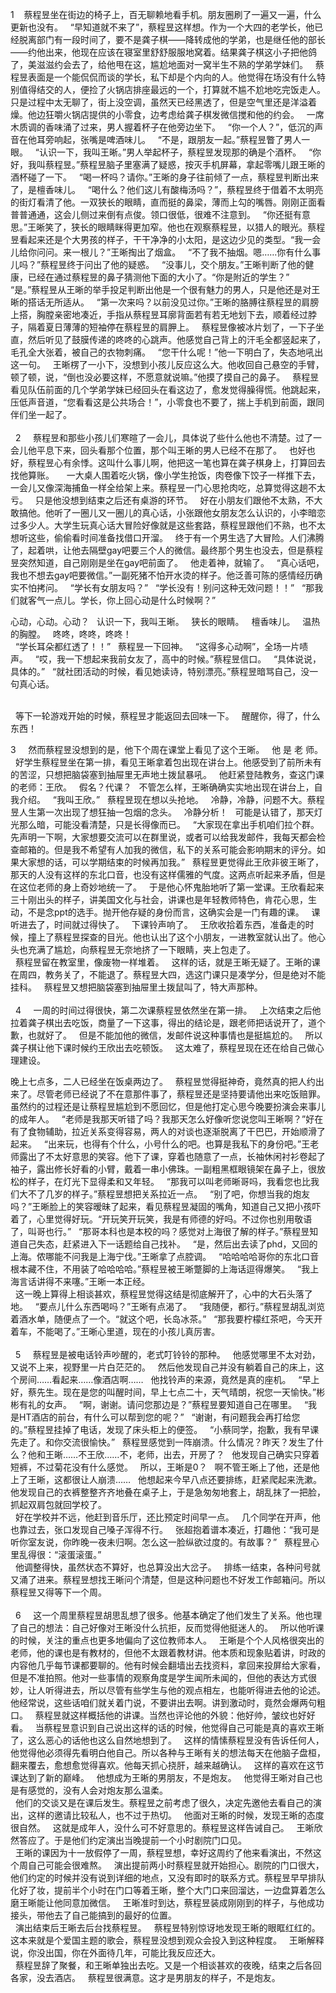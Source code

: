 1 
 
蔡程昱坐在街边的椅子上，百无聊赖地看手机。朋友圈刷了一遍又一遍，什么更新也没有。
 
“早知道就不来了”，蔡程昱这样想。作为一个大四的老学长，他已经脱离部门有一段时间了，要不是龚子棋——降转成他的学弟，也是继任他的部长——约他出来，他现在应该在寝室里舒舒服服地窝着。结果龚子棋这小子把他鸽了，美滋滋约会去了，给他甩在这，尴尬地面对一窝半生不熟的学弟学妹们。
 
蔡程昱表面是一个能侃侃而谈的学长，私下却是个内向的人。他觉得在场没有什么特别值得结交的人，便捡了火锅店排座最远的一个，打算就不尴不尬地吃完饭走人。只是过程中太无聊了，街上没空调，虽然天已经黑透了，但是空气里还是洋溢着燥。他边狂嚼火锅店提供的小零食，边考虑给龚子棋发微信搅和他的约会。
 
一席木质调的香味涌了过来，男人握着杯子在他旁边坐下。
 
“你一个人？”，低沉的声音在他耳旁响起，张嘴是啤酒味儿。
 
“不是，跟朋友一起。”蔡程昱瞥了男人一眼。
 
“认识一下，我叫王晰。”男人举起杯子，蔡程昱发现那的确是个酒杯。
 
“你好，我叫蔡程昱。”蔡程昱脑子里塞满了疑惑，按灭手机屏幕，拿起零嘴儿跟王晰的酒杯碰了一下。
 
“喝一杯吗？请你。”王晰的身子往前倾了一点，蔡程昱判断出来了，是檀香味儿。
 
“喝什么？他们这儿有酸梅汤吗？”，蔡程昱终于借着不太明亮的街灯看清了他。一双狭长的眼睛，直而挺的鼻梁，薄而上勾的嘴唇。刚刚正面看普普通通，这会儿侧过来倒有点俊。领口很低，很难不注意到。
 
“你还挺有意思。”王晰笑了，狭长的眼睛眯得更加窄。他也在观察蔡程昱，以猎人的眼光。蔡程昱看起来还是个大男孩的样子，干干净净的小太阳，是这边少见的类型。“我一会儿给你问问。来一根儿？”王晰掏出了烟盒。
 
“不了我不抽烟。嗯……你有什么事儿吗？”蔡程昱终于问出了他的疑惑。
 
“没事儿，交个朋友。”王晰判断了他的健康，已经在通过蔡程昱的鼻子猜测他下面的大小了。“你是附近的学生？”
 
“是。”蔡程昱从王晰的举手投足判断出他是一个很有魅力的男人，只是他还是对王晰的搭话无所适从。
 
“第一次来吗？以前没见过你。”王晰的胳膊往蔡程昱的肩膀上搭，胸膛亲密地凑近，手指从蔡程昱耳廓背面若有若无地划下去，顺着经过脖子，隔着夏日薄薄的短袖停在蔡程昱的肩胛上。
 
蔡程昱像被冰片划了，一下子坐直，然后听见了鼓膜传递的咚咚的心跳声。他感觉自己背上的汗毛全都竖起来了，毛孔全大张着，被自己的衣物刺痛。
 
“您干什么呢！”他一下明白了，失态地吼出这一句。
 
王晰楞了一小下，没想到小孩儿反应这么大。他收回自己悬空的手臂，顿了顿，说，“倒也没必要这样，不愿意就说嘛。”他摸了摸自己的鼻子。
 
蔡程昱看见队伍前面的几个学弟学妹已经回头在看这边了，愈发觉得臊得慌。他跳起来，压低声音道，“您看看这是公共场合！”，小零食也不要了，揣上手机到前面，跟同伴们坐一起了。
 
<br>
<br>
 
2
 
 
蔡程昱和那些小孩儿们寒暄了一会儿，具体说了些什么他也不清楚。过了一会儿他平息下来，回头看那个位置，那个叫王晰的男人已经不在那了。
 
也好也好，蔡程昱心有余悸。这叫什么事儿啊，他把这一笔也算在龚子棋身上，打算回去找他算账。
 
 
一大桌人围着吃火锅，像小学生抢饭，肉卷像下饺子一样推下去，一会儿又像深海捕鱼一样全给架上来。蔡程昱一门心思抢肉吃，总算觉得这趟不太亏。
 
只是他没想到结束之后还有桌游的环节。
 
好在小朋友们跟他不太熟，不大敢搞他。他听了一圈儿又一圈儿的真心话，小张跟他女朋友怎么认识的，小李暗恋过多少人。大学生玩真心话大冒险好像就是这些套路，蔡程昱跟他们不熟，也不太想听这些，偷偷看时间准备找借口开溜。
 
终于有一个男生选了大冒险。人们沸腾了，起着哄，让他去隔壁gay吧要三个人的微信。最终那个男生也没去，但是蔡程昱突然知道，自己刚刚是坐在gay吧前面了。
 
他走着神，就输了。
 
“真心话吧，我也不想去gay吧要微信。”一副死猪不怕开水烫的样子。他泛善可陈的感情经历确实不怕拷问。
 
“学长有女朋友吗？”
 
“学长没有！别问这种无效问题！！”
 
“那我们就客气一点儿。学长，你上回心动是什么时候啊？”
 
 <br>
 
心动，心动。心动？
 
认识一下，我叫王晰。
 
狭长的眼睛。
 
檀香味儿。
 
温热的胸膛。
 
咚咚，咚咚，咚咚！
 
 <br>
 
“学长耳朵都红透了！！”
 
蔡程昱一下回神。
 
“这得多心动啊”，全场一片啧声。
 
“哎，我一下想起来我前女友了，高中的时候。”蔡程昱信口。
 
“具体说说，具体的。”
 
“就社团活动的时候，看见她读诗，特别漂亮。”蔡程昱暗骂自己，没一句真心话。

<br>
 
等下一轮游戏开始的时候，蔡程昱才能返回去回味一下。
 
醒醒你，得了，什么东西！
 
<br>

3
 
 
然而蔡程昱没想到的是，他下个周在课堂上看见了这个王晰。
 
他 是 老 师。
 
好学生蔡程昱坐在第一排，看见王晰拿着包出现在讲台上。他感受到了前所未有的苦涩，只想把脑袋塞到抽屉里无声地土拨鼠暴吼。
 
他赶紧登陆教务，查这门课的老师：王欣。
 
假名？代课？
 
不管怎么样，王晰确确实实地出现在讲台上，自我介绍。
 
“我叫王欣。”
 
蔡程昱现在想以头抢地。
 
冷静，冷静，问题不大。蔡程昱人生第一次出现了想狂抽一包烟的念头。
 
冷静分析！
 
可能是认错了，那天灯光那么暗，可能没看清楚，只是长得像而已。
 
“大家现在拿出手机咱们拉个群。先声明一下啊，大家想要交流可以在群里说，或者可以给我发邮件，我每天都会检查邮箱的。但是我不希望有人加我的微信，私下的关系可能会影响期末的评分。如果大家想的话，可以学期结束的时候再加我。”
 
蔡程昱更觉得此王欣非彼王晰了，那天的人没有这样的东北口音，也没有这样儒雅的气度。这两点听起来矛盾，但是在这位老师的身上奇妙地统一了。
 
于是他心怀鬼胎地听了第一堂课。王欣看起来三十刚出头的样子，讲美国文化与社会，讲课也是年轻教师特色，肯花心思，生动，不是念ppt的选手。抛开他存疑的身份而言，这确实会是一门有趣的课。
 
课听进去了，时间就过得快了。
 
下课铃声响了。
 
王欣收拾着东西，准备走的时候，撞上了蔡程昱探查的目光。他也认出了这个小朋友，一进教室就认出了。他心头也充满了尴尬，向蔡程昱无奈地挤了一下眼睛，夹上包走了。
 
 <br>
 
蔡程昱留在教室里，像废物一样堆着。
 
这样的话，就是王晰无疑了。王晰的课在周四，教务关了，不能退了。蔡程昱大四，选这门课只是凑学分，但是绝对不能挂科。
 
蔡程昱又想把脑袋塞到抽屉里土拨鼠叫了，特大声那种。
 
 <br>
 <br>
 
4
 
 
一周的时间过得很快，第二次课蔡程昱依然坐在第一排。
 
上次结束之后他拉着龚子棋出去吃饭，商量了一下这事，得出的结论是，跟老师把话说开了，道个歉，也就好了。
 
但是不能加他的微信，发邮件说这种事情也是挺尴尬的。
 
所以龚子棋让他下课时候约王欣出去吃顿饭。
 
这太难了，蔡程昱现在还在给自己做心理建设。
 
 <br>
 
晚上七点多，二人已经坐在饭桌两边了。
 
蔡程昱觉得挺神奇，竟然真的把人约出来了。尽管老师已经说了不在意那件事了，蔡程昱还是坚持要请他出来吃饭赔罪。虽然约的过程还是让蔡程昱尴尬到不愿回忆，但是他打定心思今晚要扮演会来事儿的成年人。
 
“老师是我那天听错了吗？我那天怎么好像听您说您叫王晰啊？”好在有了食物辅助，拉近关系变得容易，两人的对谈也逐渐脱离了干巴巴，开始顺滑了起来。
 
“出来玩，也得有个什么，小号什么的吧。也算是我私下的身份吧。”王老师露出了不太好意思的笑容。他下了课，穿着也随意了一点，长袖休闲衬衫卷起了袖子，露出修长好看的小臂，戴着一串小佛珠。一副粗黑框眼镜架在鼻子上，很放松的样子，在灯光下显得柔和又年轻。
 
“那我可以叫老师晰哥吗，我看您也比我们大不了几岁的样子。”蔡程昱想把关系拉近一点。
 
“别了吧，你想当我的炮友吗？”王晰脸上的笑容暧昧了起来，看见蔡程昱凝固的嘴角，知道自己又把小孩吓着了，心里觉得好玩。“开玩笑开玩笑，我是有师德的好吗。不过你也别用敬语了，叫哥也行。”
 
“那哥本科也是本校的吗？感觉对上海很了解的样子。”蔡程昱知道自己失态，赶紧进入下一话题给自己找补。
 
“是，然后出去读了phd，又回的上海。侬哪能不问我是上海宁伐。”王晰拿了点腔调。
 
“哈哈哈哈哥你的东北口音根本藏不住，不用装了哈哈哈哈。”蔡程昱被王晰蹩脚的上海话逗得爆笑。
 
“我上海言话讲得不来噻。”王晰一本正经。
 
 <br>
 
这一晚上算得上相谈甚欢，蔡程昱觉得这结是彻底解开了，心中的大石头落了地。
 
“要点儿什么东西喝吗？”王晰有点渴了。
 
“我随便，都行。”蔡程昱胡乱浏览着酒水单，随便点了一个。“就这个吧，长岛冰茶。”
 
“那我要柠檬红茶吧，今天开着车，不能喝了。”王晰心里道，现在的小孩儿真厉害。
 
 <br>
 <br>
 
5
 
 
蔡程昱是被电话铃声吵醒的，老式叮铃铃的那种。
 
他感觉哪里不太对劲，又说不上来，视野里一片白茫茫的。
 
然后他发现自己并没有躺着自己的床上，这个房间……看起来……像酒店啊……
 
他找铃声的来源，竟然是真的座机。
 
“早上好，蔡先生。现在是您的叫醒时间，早上七点二十，天气晴朗，祝您一天愉快。”彬彬有礼的女声。
 
“啊，谢谢。请问您那边是？”蔡程昱要知道自己在哪里。
 
“我是HT酒店的前台，有什么可以帮到您的呢？”
 
“谢谢，有问题我会再打给您的。”蔡程昱挂掉了电话，发现了床头柜上的便签。
 
“小蔡同学，抱歉，我有早课先走了。和你交流很愉快。”
 
蔡程昱感觉到一阵崩溃。什么情况？昨天？发生了什么？他和王晰……不王欣……不，老师，出去，开房了？
 
他发现自己确实只穿着短裤，不过菊花没有什么感觉。
 
所以，王晰是0？
 
啊不管王晰上了他，还是他上了王晰，这都很让人崩溃……
 
他想起来今早八点还要排练，赶紧爬起来洗漱。他发现自己的衣裤整整齐齐地叠在桌子上，于是急匆匆地套上，胡乱抹了一把脸，抓起双肩包就回学校了。
 
 <br>
 
好在学校并不远，他赶到音乐厅，还比预定时间早一点。
 
几个同学在开声，他也靠过去，张口发现自己嗓子浑得不行。
 
张超抱着谱本凑近，打趣他：“我可是听你室友说，你昨晚一夜未归啊。怎么这一脸纵欲过度的。有故事？”
 
蔡程昱心里乱得很：“滚蛋滚蛋。”
 
 <br>
 
他调整得快，虽然状态不算好，也总算没出大岔子。
 
排练一结束，各种问号就又涌了进来。蔡程昱想找王晰问个清楚，但是这种问题也不好发工作邮箱问。所以蔡程昱又得等下一个周。
 
 <br>
 <br>
 
6
 
 
这一个周里蔡程昱胡思乱想了很多。他基本确定了他们发生了关系。他也理了自己的想法：自己好像对王晰没什么抗拒，反而觉得他挺迷人的。
 
所以他听课的时候，关注的重点也更多地偏向了这位教师本人。
 
王晰是个个人风格很突出的老师，他的课也是有教材的，但他不太跟着教材讲。他本质和现象贴着讲，时政的内容他几乎每节课都要聊的。他有时候会翻墙出去找资料，拿回来投屏给大家看，但是不准拍照。他对一些事情的观察角度是学生闻所未闻的，但他的表达方式很妙，让人听得进去，所以尽管有些学生与他的观点相左，也能听得进去他的论述。他经常说，这些话咱们就关着门说，不要讲出去啊。讲到激动时，竟然会爆两句粗口。
 
蔡程昱就这样概括他的讲课。当然也评论他的外貌：他好帅，皱纹也好好看。
 
当蔡程昱意识到自己说出这样的话的时候，他觉得自己可能是真的喜欢王晰了，这么恶心的话他也这么自然地想到了。
 
这样的情愫蔡程昱没有告诉任何人，他觉得他必须得先看明白他自己。所以各种与王晰有关的想法每天在他脑子盘桓，翻来覆去，愈想愈觉得喜欢。他每天抓心挠肝，越来越确认。
 
这样的喜欢在这节课达到了新的巅峰。
 
他想成为王晰的男朋友，不是炮友。
 
他觉得王晰对自己也是有感觉的，没有人会对炮友那么温柔。
 
 <br>
 
他们的交谈又是在课后发生。蔡程昱之前考虑了很久，决定先邀他去看自己的演出，这样的邀请比较私人，也不过于热切。
 
他面对王晰的时候，发现王晰的态度很自然。
 
这就是成年人，没什么可不好意思的。蔡程昱这样告诫自己。
 
王晰欣然答应了。于是他们约定演出当晚提前一个小时剧院门口见。
 
 <br>
 
王晰的课因为十一放假停了一周，蔡程昱想，幸好这周约了他来看演出，不然这个周自己可能会很难熬。
 
演出提前两小时蔡程昱就开始担心。剧院的门口很大，他们约定的时候并没有说到详细的地点，又没有即时的联系方式。蔡程昱早早排队化好了妆，提前半个小时在门口等着王晰，整个大门口来回溜达，一边盘算着怎么磨王晰能让他同意加微信。
 
王晰准时到达，蔡程昱装成刚刚到的样子，与他成功接头，带他去了自己能搞到的最好的位置。
 
 <br>
 
演出结束后王晰去后台找蔡程昱。
 
蔡程昱特别惊讶地发现王晰的眼眶红红的。这本来就是个爱国主题的歌会，蔡程昱没想到观众会投入到这种程度。
 
王晰解释说，你没出国，你在外面待几年，可能比我反应还大。
 
 <br>
 
蔡程昱辞了聚餐，和王晰单独出去吃。又是一个相谈甚欢的夜晚，结束之后各回各家，没去酒店。
 
蔡程昱很满意。这才是男朋友的样子，不是炮友。
